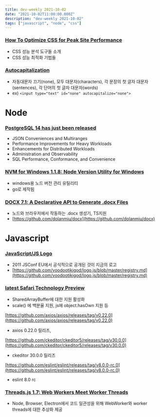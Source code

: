 ```yaml
---
title: dev-weekly 2021-10-02
date: "2021-10-02T11:00:00.000Z"
description: "dev-weekly 2021-10-02"
tags: ["javascript", "node", "css"]
---
```


### **[How To Optimize CSS for Peak Site Performance](https://kinsta.com/blog/optimize-css/)**

- CSS 성능 분석 도구들 소개
- CSS 성능 최적화 기법들

### **[Autocapitalization](https://www.htmhell.dev/tips/autocapitalization)**

- 자동대문자 끄기(none), 모두 대문자(characters), 각 문장의 첫 글자 대문자(sentences), 각 단어의 첫 글자 대문자(words)
- ex) `<input type="text" id="none" autocapitalize="none">`

# Node

### **[PostgreSQL 14 has just been released](https://www.postgresql.org/about/news/postgresql-14-released-2318/)**

- JSON Conveniences and Multiranges
- Performance Improvements for Heavy Workloads
- Enhancements for Distributed Workloads
- Administration and Observability
- SQL Performance, Conformance, and Convenience

### **[NVM for Windows 1.1.8: Node Version Utility for Windows](https://github.com/coreybutler/nvm-windows)**

- windows용 노드 버전 관리 유틸리티
- go로 제작됨

### **[DOCX 7.1: A Declarative API to Generate .docx Files](https://docx.js.org/#/)**

- 노드와 브라우저에서 작동하는 .docx 생성기, TS지원
- [https://github.com/dolanmiu/docx](https://github.com/dolanmiu/docx)

# Javascript

### **[JavaScript/JS Logo](https://github.com/voodootikigod/logo.js)**

- 2011 JSConf EU에서 공식적으로 공개된 것이 지금의 로고
- [https://github.com/voodootikigod/logo.js/blob/master/registry.md](https://github.com/voodootikigod/logo.js/blob/master/registry.md)

### **[latest Safari Technology Preview](https://webkit.org/blog/11975/release-notes-for-safari-technology-preview-133/)**

- SharedArrayBuffer에 대한 지원 활성화
- scale() 에 백분율 지원, js에 object.hasOwn 지원 등

[https://github.com/axios/axios/releases/tag/v0.22.0](https://github.com/axios/axios/releases/tag/v0.22.0)

- axios 0.22.0 릴리즈,

[https://github.com/ckeditor/ckeditor5/releases/tag/v30.0.0](https://github.com/ckeditor/ckeditor5/releases/tag/v30.0.0)

- ckeditor 30.0.0 릴리즈

[https://github.com/eslint/eslint/releases/tag/v8.0.0-rc.0](https://github.com/eslint/eslint/releases/tag/v8.0.0-rc.0)

- eslint 8.0 rc

### **[Threads.js 1.7: Web Workers Meet Worker Threads](https://threads.js.org/)**

- Node, Browser, Electron에서 코드 일관성을 위해 WebWorker와 worker threads에 대한 추상화 제공